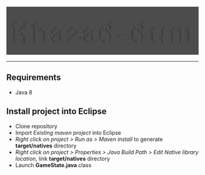 <p align="center">
    <img src="src/main/resources/sprites/logo.png" alt="Khazad-dum" style="filter: brightness(0.30);" />
</p>

---

## Requirements

- Java 8

## Install project into Eclipse

- Clone repository
- Import *Existing maven project* into Eclipse
- *Right click on project > Run as > Maven install* to generate **target/natives** directory
- *Right click on project > Properties > Java Build Path > Edit Native library location*, link **target/natives** directory
- Launch **GameState.java** class
